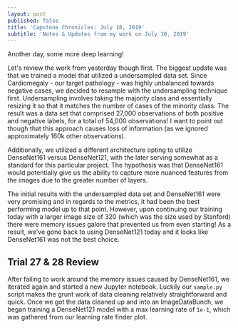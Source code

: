 ```yaml
---
layout: post
published: false
title: 'Capstone Chronicles: July 10, 2019'
subtitle: 'Notes & Updates from my work on July 10, 2019'
---
```

Another day, some more deep learning! 

Let's review the work from yesterday though first. The biggest update was that we trained a model that utilized a undersampled data set. Since Cardiomegaly - our target pathology - was highly unbalanced towards negative cases, we decided to resample with the undersampling technique first. Undersampling involves taking the majority class and essentially resizing it so that it matches the number of cases of the minority class. The result was a data set that comprised 27,000 observations of both positive and negative labels, for a total of 54,000 observations! I want to point out though that this approach causes loss of information (as we ignored approximately 160k other observations). 

Additionally, we utilized a different architecture opting to utilize DenseNet161 versus DenseNet121, with the later serving somewhat as a standard for this particular project. The hypothesis was that DenseNet161 would potentially give us the ability to capture more nuanced features from the images due to the greater number of layers. 

The initial results with the undersampled data set and DenseNet161 were very promising and in regards to the metrics, it had been the best performing model up to that point. However, upon continuing our training today with a larger image size of 320 (which was the size used by Stanford) there were memory issues galore that prevented us from even starting! As a result, we've gone back to using DenseNet121 today and it looks like DenseNet161 was not the best choice. 

## Trial 27 & 28 Review

After failing to work around the memory issues caused by DenseNet161, we iterated again and started a new Jupyter notebook. Luckily our `sample.py` script makes the grunt work of data cleaning relatively straightforward and quick. Once we got the data cleaned up and into an ImageDataBunch, we began training a DenseNet121 model with a max learning rate of `1e-1`, which was gathered from our learning rate finder plot. 
